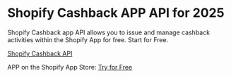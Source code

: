 # Shopify Cashback APP API for 2025


Shopify Cashback app API allows you to issue and manage cashback activities within the Shopify App for free. Start for Free.  


[Shopify Cashback API](https://pabloo.com)


APP on the Shopify App Store: [Try for Free](https://apps.shopify.com/pabloo-store-credit)
